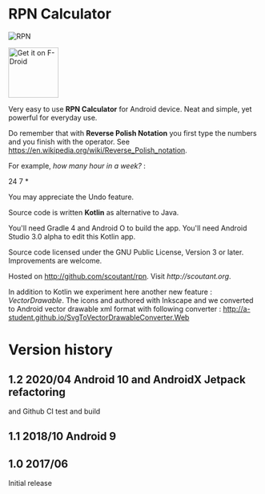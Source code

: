# RPN Calculator

![RPN](http://scoutant.org/rpn_60_60_24_7.png)

<a href="https://f-droid.org/packages/org.scoutant.rpn" target="_blank">
<img src="https://f-droid.org/badge/get-it-on.png" alt="Get it on F-Droid" height="100"/></a>

Very easy to use **RPN Calculator** for Android device. Neat and simple, yet powerful for everyday use. 

Do remember that with __Reverse Polish Notation__ you first type the numbers and you finish with the operator. See https://en.wikipedia.org/wiki/Reverse_Polish_notation.

For example, _how many hour in a week?_ :

24 7 *


You may appreciate the Undo feature.

Source code is written **Kotlin** as alternative to Java.

You'll need Gradle 4 and Android O to build the app. You'll need Android Studio 3.0 alpha to edit this Kotlin app.

Source code licensed under the GNU Public License, Version 3 or later. Improvements are welcome.

Hosted on http://github.com/scoutant/rpn. Visit _http://scoutant.org_.

In addition to Kotlin we experiment here another new feature : _VectorDrawable_. The icons and authored with Inkscape and we converted to Android vector drawable xml format with following converter : http://a-student.github.io/SvgToVectorDrawableConverter.Web

# Version history

## 1.2 2020/04 Android 10 and AndroidX Jetpack refactoring

and Github CI test and build

## 1.1 2018/10 Android 9

## 1.0 2017/06

Initial release 


